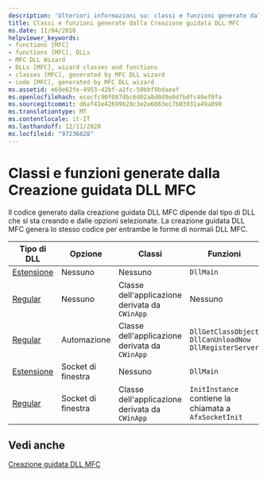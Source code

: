 ```yaml
---
description: 'Ulteriori informazioni su: classi e funzioni generate dalla creazione guidata DLL MFC'
title: Classi e funzioni generate dalla Creazione guidata DLL MFC
ms.date: 11/04/2016
helpviewer_keywords:
- functions [MFC]
- functions [MFC], DLLs
- MFC DLL Wizard
- DLLs [MFC], wizard classes and functions
- classes [MFC], generated by MFC DLL wizard
- code [MFC], generated by MFC DLL wizard
ms.assetid: e69e62fe-4953-42bf-a2fc-50bbf9bdaeaf
ms.openlocfilehash: ececfc90f087dbc6d02a8d0d9e0dfbdfc40ef0fa
ms.sourcegitcommit: d6af41e42699628c3e2e6063ec7b03931a49a098
ms.translationtype: MT
ms.contentlocale: it-IT
ms.lasthandoff: 12/11/2020
ms.locfileid: "97236828"
---
```

# <a name="classes-and-functions-generated-by-the-mfc-dll-wizard"></a>Classi e funzioni generate dalla Creazione guidata DLL MFC

Il codice generato dalla creazione guidata DLL MFC dipende dal tipo di DLL che si sta creando e dalle opzioni selezionate. La creazione guidata DLL MFC genera lo stesso codice per entrambe le forme di normali DLL MFC.

|Tipo di DLL|Opzione|Classi|Funzioni|
|-----------------|------------|-------------|---------------|
|[Estensione](../../build/extension-dlls-overview.md)|Nessuno|Nessuno|`DllMain`|
|[Regular](../../build/regular-dlls-dynamically-linked-to-mfc.md)|Nessuno|Classe dell'applicazione derivata da `CWinApp`|Nessuno|
|[Regular](../../build/regular-dlls-dynamically-linked-to-mfc.md)|Automazione|Classe dell'applicazione derivata da `CWinApp`|`DllGetClassObject` `DllCanUnloadNow` `DllRegisterServer`|
|[Estensione](../../build/extension-dlls-overview.md)|Socket di finestra|Nessuno|`DllMain`|
|[Regular](../../build/regular-dlls-dynamically-linked-to-mfc.md)|Socket di finestra|Classe dell'applicazione derivata da `CWinApp`|`InitInstance` contiene la chiamata a `AfxSocketInit`|

## <a name="see-also"></a>Vedi anche

[Creazione guidata DLL MFC](../../mfc/reference/mfc-dll-wizard.md)
